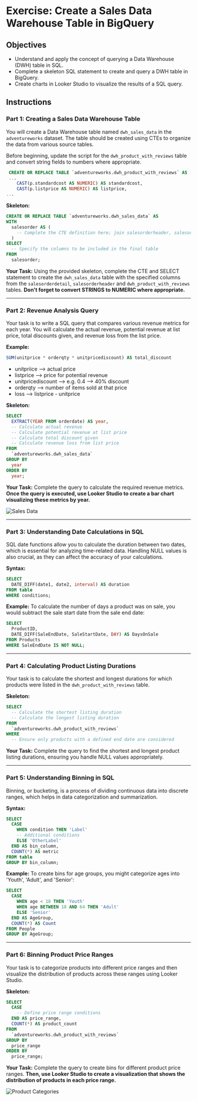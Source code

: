 # Exercise: Create a Sales Data Warehouse Table in BigQuery

## Objectives

- Understand and apply the concept of querying a Data Warehouse (DWH) table in SQL.
- Complete a skeleton SQL statement to create and query a DWH table in BigQuery.
- Create charts in Looker Studio to visualize the results of a SQL query.

## Instructions

### Part 1: Creating a Sales Data Warehouse Table

You will create a Data Warehouse table named `dwh_sales_data` in the `adventureworks` dataset. The table should be created using CTEs to organize the data from various source tables.

Before beginning, update the script for the `dwh_product_with_reviews` table and convert string fields to numbers where appropriate.
``` sql
 CREATE OR REPLACE TABLE `adventureworks.dwh_product_with_reviews` AS
 ...
    CAST(p.standardcost AS NUMERIC) AS standardcost,
    CAST(p.listprice AS NUMERIC) AS listprice,
...
 ```

**Skeleton:**
```sql
CREATE OR REPLACE TABLE `adventureworks.dwh_sales_data` AS
WITH
  salesorder AS (
    -- Complete the CTE definition here; join salesorderheader, salesorderdetail and dwh_product_with_reviews tables
  )
SELECT
  -- Specify the columns to be included in the final table
FROM
  salesorder;
```

**Your Task:**
Using the provided skeleton, complete the CTE and SELECT statement to create the `dwh_sales_data` table with the specified columns from the `salesorderdetail`, `salesorderheader` and `dwh_product_with_reviews` tables. **Don't forget to convert STRINGS to NUMERIC where appropriate.**

---

### Part 2: Revenue Analysis Query

Your task is to write a SQL query that compares various revenue metrics for each year. You will calculate the actual revenue, potential revenue at list price, total discounts given, and revenue loss from the list price.

**Example:**
```sql
SUM(unitprice * orderqty * unitpricediscount) AS total_discount
```
- unitpriice --> actual price
- listprice --> price for potential revenue
- unitpricediscount --> e.g. 0.4 --> 40% discount
- orderqty --> number of items sold at that price
- loss --> listprice - unitprice

**Skeleton:**
```sql
SELECT
  EXTRACT(YEAR FROM orderdate) AS year,
  -- Calculate actual revenue
  -- Calculate potential revenue at list price
  -- Calculate total discount given
  -- Calculate revenue loss from list price
FROM
  `adventureworks.dwh_sales_data`
GROUP BY
  year
ORDER BY
  year;
```

**Your Task:**
Complete the query to calculate the required revenue metrics. **Once the query is executed, use Looker Studio to create a bar chart visualizing these metrics by year.**

![Sales Data](./Lesson_07/images/sales_query.png "Sales Data")

---

### Part 3: Understanding Date Calculations in SQL

SQL date functions allow you to calculate the duration between two dates, which is essential for analyzing time-related data. Handling NULL values is also crucial, as they can affect the accuracy of your calculations.

**Syntax:**
```sql
SELECT
  DATE_DIFF(date1, date2, interval) AS duration
FROM table
WHERE conditions;
```

**Example:**
To calculate the number of days a product was on sale, you would subtract the sale start date from the sale end date:

```sql
SELECT
  ProductID,
  DATE_DIFF(SaleEndDate, SaleStartDate, DAY) AS DaysOnSale
FROM Products
WHERE SaleEndDate IS NOT NULL;
```

---

### Part 4: Calculating Product Listing Durations

Your task is to calculate the shortest and longest durations for which products were listed in the `dwh_product_with_reviews` table.

**Skeleton:**
```sql
SELECT
  -- Calculate the shortest listing duration
  -- Calculate the longest listing duration
FROM
  `adventureworks.dwh_product_with_reviews`
WHERE
  -- Ensure only products with a defined end date are considered
```

**Your Task:**
Complete the query to find the shortest and longest product listing durations, ensuring you handle NULL values appropriately.

---

### Part 5: Understanding Binning in SQL

Binning, or bucketing, is a process of dividing continuous data into discrete ranges, which helps in data categorization and summarization.

**Syntax:**
```sql
SELECT
  CASE
    WHEN condition THEN 'Label'
    -- Additional conditions
    ELSE 'OtherLabel'
  END AS bin_column,
  COUNT(*) AS metric
FROM table
GROUP BY bin_column;
```

**Example:**
To create bins for age groups, you might categorize ages into 'Youth', 'Adult', and 'Senior':

```sql
SELECT
  CASE
    WHEN age < 18 THEN 'Youth'
    WHEN age BETWEEN 18 AND 64 THEN 'Adult'
    ELSE 'Senior'
  END AS AgeGroup,
  COUNT(*) AS Count
FROM People
GROUP BY AgeGroup;
```

---

### Part 6: Binning Product Price Ranges

Your task is to categorize products into different price ranges and then visualize the distribution of products across these ranges using Looker Studio.

**Skeleton:**
```sql
SELECT
  CASE
    -- Define price range conditions
  END AS price_range,
  COUNT(*) AS product_count
FROM
  `adventureworks.dwh_product_with_reviews`
GROUP BY
  price_range
ORDER BY
  price_range;
```

**Your Task:**
Complete the query to create bins for different product price ranges. **Then, use Looker Studio to create a visualization that shows the distribution of products in each price range.**

![Product Categories](./Lesson_07/images/product-categories.png "Product Categories")
